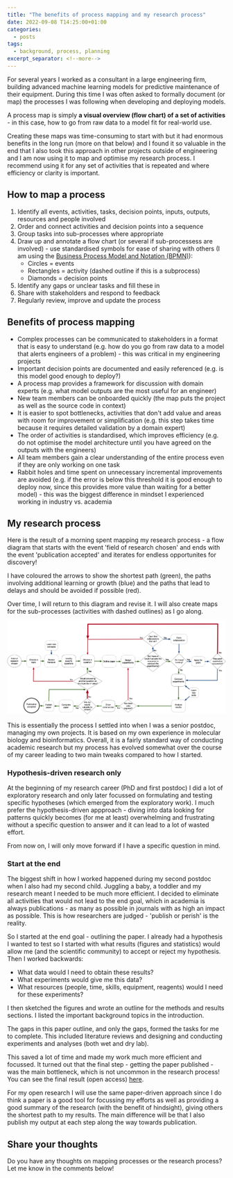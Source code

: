 ```yaml
---
title: "The benefits of process mapping and my research process"
date: 2022-09-08 T14:25:00+01:00
categories:
  - posts
tags:
  - background, process, planning
excerpt_separator: <!--more-->
---
```


For several years I worked as a consultant in a large engineering firm, building advanced machine learning models for predictive maintenance of their equipment. During this time I was often asked to formally document (or map) the processes I was following when developing and deploying models. 

A process map is simply **a visual overview (flow chart) of a set of activities** - in this case, how to go from raw data to a model fit for real-world use. 

Creating these maps was time-consuming to start with but it had enormous benefits in the long run (more on that below) and I found it so valuable in the end that I also took this approach in other projects outside of engineering and I am now using it to map and optimise my research process. I recommend using it for any set of activities that is repeated and where efficiency or clarity is important.

## How to map a process
1. Identify all events, activities, tasks, decision points, inputs, outputs, resources and people involved
2. Order and connect activities and decision points into a sequence
3. Group tasks into sub-processes where appropriate
4. Draw up and annotate a flow chart (or several if sub-processess are involved) - use standardised symbols for ease of sharing with others (I am using the [Business Process Model and Notation (BPMN)][bpmn]):
   - Circles = events
   - Rectangles = activity (dashed outline if this is a subprocess)
   - Diamonds = decision points
5. Identify any gaps or unclear tasks and fill these in
6. Share with stakeholders and respond to feedback
7. Regularly review, improve and update the process

## Benefits of process mapping
- Complex processes can be communicated to stakeholders in a format that is easy to understand (e.g. how do you go from raw data to a model that alerts engineers of a problem) - this was critical in my engineering projects
- Important decision points are documented and easily referenced (e.g. is this model good enough to deploy?)
- A process map provides a framework for discussion with domain experts (e.g. what model outputs are the most useful for an engineer)
- New team members can be onboarded quickly (the map puts the project as well as the source code in context)
- It is easier to spot bottlenecks, activities that don't add value and areas with room for improvement or simplification (e.g. this step takes time because it requires detailed validation by a domain expert)
- The order of activities is standardised, which improves efficiency (e.g. do not optimise the model architecture until you have agreed on the outputs with the engineers)
- All team members gain a clear understanding of the entire process even if they are only working on one task
- Rabbit holes and time spent on unnecessary incremental improvements are avoided (e.g. if the error is below this threshold it is good enough to deploy now, since this provides more value than waiting for a better model) - this was the biggest difference in mindset I experienced working in industry vs. academia

## My research process

Here is the result of a morning spent mapping my research process - a flow diagram that starts with the event 'field of research chosen' and ends with the event 'publication accepted' and iterates for endless opportunites for discovery!

I have coloured the arrows to show the shortest path (green), the paths involving additional learning or growth (blue) and the paths that lead to delays and should be avoided if possible (red).

Over time, I will return to this diagram and revise it. I will also create maps for the sub-processes (activities with dashed outlines) as I go along.

![My research process](/assets/images/process-research.jpg)

This is essentially the process I settled into when I was a senior postdoc, managing my own projects. It is based on my own experience in molecular biology and bioinformatics. Overall, it is a fairly standard way of conducting academic research but my process has evolved somewhat over the course of my career leading to two main tweaks compared to how I started.

###  Hypothesis-driven research only

At the beginning of my research career (PhD and first postdoc) I did a lot of exploratory research and only later focussed on formulating and testing specific hypotheses (which emerged from the exploratory work). I much prefer the hypothesis-driven appproach - diving into data looking for patterns quickly becomes (for me at least) overwhelming and frustrating without a specific question to answer and it can lead to a lot of wasted effort. 

From now on, I will only move forward if I have a specific question in mind. 

### Start at the end
The biggest shift in how I worked happened during my second postdoc when I also had my second child. Juggling a baby, a toddler and my research meant I needed to be much more efficient. I decided to eliminate all activities that would not lead to the end goal, which in academia is always publications - as many as possible in journals with as high an impact as possible. This is how researchers are judged - 'publish or perish' is the reality.

So I started at the end goal - outlining the paper. I already had a hypothesis I wanted to test so I started with what results (figures and statistics) would allow me (and the scientific community) to accept or reject my hypothesis. Then I worked backwards:
- What data would I need to obtain these results?
- What experiments would give me this data?
- What resources (people, time, skills, equipment, reagents) would I need for these experiments?

I then sketched the figures and wrote an outline for the methods and results sections. I listed the important background topics in the introduction. 

The gaps in this paper outline, and only the gaps, formed the tasks for me to complete. This included literature reviews and designing and conducting experiments and analyses (both wet and dry lab). 

This saved a lot of time and made my work much more efficient and focussed. It turned out that the final step - getting the paper published - was the main bottleneck, which is not uncommon in the research process! You can see the final result (open access) [here][pub-oiko-mtor].

For my open research I will use the same paper-driven approach since I do think a paper is a good tool for focussing my efforts as well as providing a good summary of the research (with the benefit of hindsight), giving others the shortest path to my results. The main difference will be that I also publish my output at each step along the way towards publication.

## Share your thoughts
Do you have any thoughts on mapping processes or the research process? Let me know in the comments below!

[bpmn]: https://www.bpmnquickguide.com/view-bpmn-quick-guide/
[pub-oiko-mtor]: https://bmcgenomics.biomedcentral.com/articles/10.1186/s12864-019-6277-x